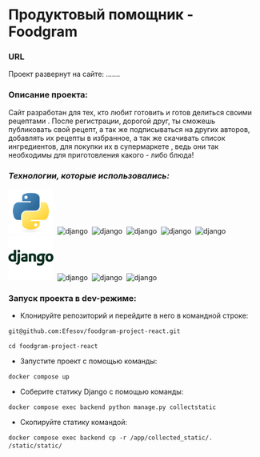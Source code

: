 # Продуктовый помощник - Foodgram
### URL

Проект развернут на сайте: .......

### Описание проекта:

Сайт разработан для тех, кто любит готовить и готов делиться своими рецептами . После регистрации, дорогой друг, ты сможешь публиковать свой рецепт, а так же подписываться на других авторов, добавлять их рецепты в избранное, а так же скачивать список ингредиентов, для покупки их в супермаркете , ведь они так необходимы для приготовления какого - либо блюда!

### *Технологии, которые использовались:*
<div>
<img src="https://raw.githubusercontent.com/devicons/devicon/1119b9f84c0290e0f0b38982099a2bd027a48bf1/icons/python/python-original.svg" title="Python" alt="Python" width="90" height="90"/>&nbsp;
<img src="
https://icongr.am/devicon/docker-original-wordmark.svg" title="docker"  alt="django" width="90" height="90"/>&nbsp;
<img src="
https://icongr.am/devicon/javascript-original.svg?size=138&color=currentColor
" title="django"  alt="django" width="90" height="90"/>&nbsp;
<img src="
https://icongr.am/devicon/linux-original.svg?size=138&color=currentColor
" title="django"  alt="django" width="90" height="90"/>&nbsp;
<img src="
https://icongr.am/devicon/postgresql-original-wordmark.svg?size=138&color=currentColor
" title="django"  alt="django" width="90" height="90"/>&nbsp;
<img src="
https://icongr.am/devicon/react-original-wordmark.svg?size=138&color=currentColor
" title="django"  alt="django" width="90" height="90"/>&nbsp;
<img src="https://raw.githubusercontent.com/devicons/devicon/1119b9f84c0290e0f0b38982099a2bd027a48bf1/icons/django/django-plain-wordmark.svg" title="django"  alt="django" width="90" height="90"/>&nbsp;
<img src="https://www.vectorlogo.zone/logos/gunicorn/gunicorn-ar21.svg" title="django"  alt="django" width="" height="90"/>&nbsp;
<img src="https://www.vectorlogo.zone/logos/nginx/nginx-ar21.svg" title="django"  alt="django" width="" height="90"/>&nbsp;
<img src="https://timeweb.com/ru/community/article/0c/0c82a1f92cfa7d43060a88ab5bd73f3d.png" title="django"  alt="django" width="" height="120"/>&nbsp;
</dev>

### Запуск проекта в dev-режиме:

-   Клонируйте репозиторий и перейдите в него в командной строке:

```
git@github.com:Efesov/foodgram-project-react.git

```

```
cd foodgram-project-react

```

-   Запустите проект с помощью команды:

```
docker compose up

```

-   Соберите статику Django с помощью команды:

```
docker compose exec backend python manage.py collectstatic

```

-   Скопируйте статику командой:

```
docker compose exec backend cp -r /app/collected_static/. /static/static/
